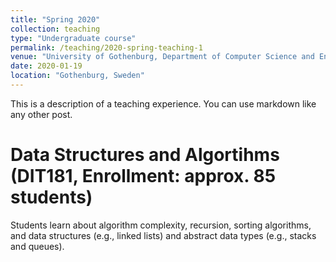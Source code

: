 ```yaml
---
title: "Spring 2020"
collection: teaching
type: "Undergraduate course"
permalink: /teaching/2020-spring-teaching-1
venue: "University of Gothenburg, Department of Computer Science and Engineering, Software Engineering Division"
date: 2020-01-19
location: "Gothenburg, Sweden"
---
```


This is a description of a teaching experience. You can use markdown like any other post.

Data Structures and Algortihms (DIT181, Enrollment: approx. 85 students)
======
Students learn about algorithm complexity, recursion, sorting algorithms, and data structures (e.g., linked lists) and abstract data types (e.g., stacks and queues). 
